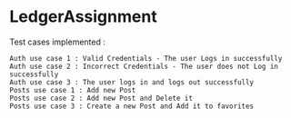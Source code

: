 # LedgerAssignment

Test cases implemented : 


    Auth use case 1 : Valid Credentials - The user Logs in successfully
    Auth use case 2 : Incorrect Credentials - The user does not Log in successfully
    Auth use case 3 : The user logs in and logs out successfully
    Posts use case 1 : Add new Post
    Posts use case 2 : Add new Post and Delete it
    Posts use case 3 : Create a new Post and Add it to favorites 
